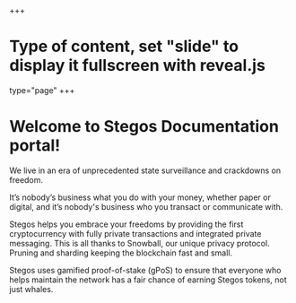 +++
# Type of content, set "slide" to display it fullscreen with reveal.js
type="page"
+++


# Welcome to Stegos Documentation portal!

We live in an era of unprecedented state surveillance and crackdowns on freedom.

It’s nobody’s business what you do with your money, whether paper or digital, and it’s nobody's business who you transact or communicate with.

Stegos helps you embrace your freedoms by providing the first cryptocurrency with fully private transactions and integrated private messaging. This is all thanks to Snowball, our unique privacy protocol. Pruning and sharding keeping the blockchain fast and small.

Stegos uses gamified proof-of-stake (gPoS) to ensure that everyone who helps maintain the network has a fair chance of earning Stegos tokens, not just whales.
